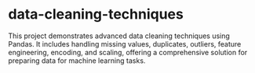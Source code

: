 # data-cleaning-techniques
This project demonstrates advanced data cleaning techniques using Pandas. It includes handling missing values, duplicates, outliers, feature engineering, encoding, and scaling, offering a comprehensive solution for preparing data for machine learning tasks.

